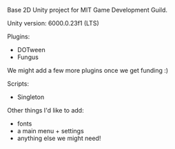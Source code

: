 Base 2D Unity project for MIT Game Development Guild.

Unity version: 6000.0.23f1 (LTS)

Plugins:
- DOTween
- Fungus

We might add a few more plugins once we get funding :)

Scripts:
- Singleton

Other things I'd like to add:
- fonts
- a main menu + settings
- anything else we might need!
